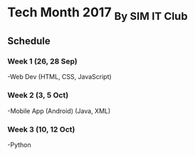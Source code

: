 # Tech Month 2017 <sub>By SIM IT Club</sub>

## Schedule

### Week 1 (26, 28 Sep)
-Web Dev
(HTML, CSS, JavaScript)

### Week 2 (3, 5 Oct)
-Mobile App (Android)
(Java, XML)

### Week 3 (10, 12 Oct)
-Python
